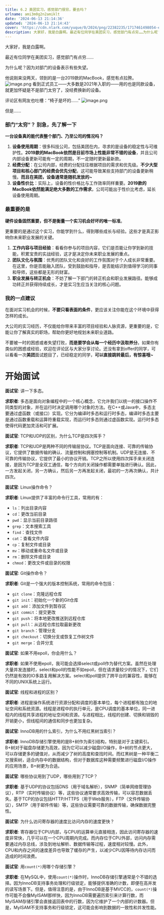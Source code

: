 ```yaml
---
title: 6.2 美团实习，感觉部门很穷，要去吗？
urlname: ami3m0g2n2amiklt
date: '2024-06-13 21:14:36'
updated: '2024-06-13 21:14:43'
cover: 'https://cdn.nlark.com/yuque/0/2024/png/22382235/1717461498054-e0cb1ecc-724f-4400-bb83-ed8f6a50a0ab.png'
description: 大家好，我是白露啊。最近有位同学在美团实习，感觉部门有点穷……为什么呢？因为对部门的设备表示有些失望。他说刚来没两天，领到的是一台2019款的MacBook，感觉有点拉胯。看到正式员工——大多数是2021年入职的——用的也是同款设备，就更加怀疑是不是部门太穷了，没经费换新的设备。评论区有网友也...
---
```

大家好，我是白露啊。

最近有位同学在美团实习，感觉部门有点穷……

为什么呢？因为对部门的设备表示有些失望。

他说刚来没两天，领到的是一台2019款的MacBook，感觉有点拉胯。
![image.png](https://oss1.aistar.cool/elog-offer-now/8c5d380ac72013c6c595023f03133605.png)
看到正式员工——大多数是2021年入职的——用的也是同款设备，就更加怀疑是不是部门太穷了，没经费换新的设备。


评论区有网友也吐槽：“椅子是坏的……”
![image.png](https://oss1.aistar.cool/elog-offer-now/a125b44fea4de686e6bee0929de59245.png)

但是……
### 部门“太穷”？ 别急，先了解一下

**一台设备真的能代表整个部门、乃至公司的情况吗？**

1. **设备使用周期**：很多科技公司，包括美团在内，寻求的是设备的稳定性与可维护性。**2019款的MacBook依然是目前市场上性能非常不错的设备**，并且公司内部设备更新可能有一定的周期，不一定随时更新最新款。
2. **经费分配**：在公司内部，经费的分配往往根据项目的需求和优先级。**不少大型项目和核心部门的经费会优先分配**，这可能导致某些支持部门的设备更新稍慢。**而且在美团，设备通常是随机发放的~**
3. **设备性价比**：实际上，设备的性价格比与工作效率同样重要。**2019款的MacBook依然能满足绝大多数的工作需求**，公司可能出于性价比考虑，延长设备使用周期。

### 最重要的是
**硬件设备固然重要，但不是衡量一个实习机会好坏的唯一标准**。

更重要的是通过这个实习，你能学到什么，得到哪些成长与经验。这些才是真正影响你未来职业发展的关键。

1. **工作内容与项目经验**：看看你参与的项目内容，它们是否能让你学到新的技能，积累宝贵的实战经验，这才是决定你未来职业发展的重点。
2. **团队文化与氛围**：优秀的团队文化和良好的工作氛围对于个人成长非常重要。在这里，你是否能融入团队，受到鼓励和指导，是否能结识到值得学习的同事和导师，这些都是无形的财富。
3. **职业发展与转正机会**：不妨了解一下部门的转正机会和职业发展路径。能够成功转正并获得持续成长，才是实习生应当关注的核心问题。
### 我的一点建议
在面对实习机会的时候，**不要只看表面的条件**，更应该关注你能在这个环境中获得怎样的成长。

大公司的实习经历，不仅能给你带来丰富的项目经验和人脉资源，更重要的是，它能让你了解真实的职场，帮助你更好地规划未来职业道路。

不要被一时的困惑或者失望打败，**而是要学会从每一个经历中汲取养分**。如果你有类似的困惑或经验，欢迎在评论区与大家分享讨论。还没有拿到offer的同学，可以看看一次**美团**面试题目了，已经稳定的同学，**可以直接跳转最后，有惊喜哦~**
# 开始面试
**面试官**: 讲一下多态。

**求职者**: 多态是面向对象编程中的一个核心概念，它允许我们以统一的接口操作不同类型的对象，并在运行时决定调用哪个对象的方法。在C++或Java中，多态主要通过虚函数（或接口）实现。它分为编译时多态和运行时多态，编译时多态主要是通过函数重载和运算符重载实现，而运行时多态则通过虚函数实现。运行时多态使得代码更加灵活和可扩展。

**面试官**: TCP和UDP的区别，为什么TCP是四次挥手？

**求职者**: TCP和UDP是两种不同的传输层协议。TCP是面向连接、可靠的传输协议，它提供了数据传输的确认、流量控制和拥塞控制等机制。UDP是无连接、不可靠的传输协议，它提供了最小的协议开销。TCP之所以使用四次挥手来关闭连接，是因为TCP是全双工通信，每个方向的关闭操作都需要单独进行确认。因此，一方发起关闭，另一方确认，然后另一方再发起关闭，最初的一方再次确认，共计四次。

**面试官**: Linux操作命令？

**求职者**: Linux提供了丰富的命令行工具，常用的有：

- `ls`：列出目录内容
- `cd`：更改当前目录
- `pwd`：显示当前目录路径
- `grep`：文本搜索工具
- `find`：查找文件
- `cat`：查看文件内容
- `cp`：复制文件或目录
- `mv`：移动或重命名文件或目录
- `rm`：删除文件或目录
- `chmod`：更改文件或目录的权限

**面试官**: Git操作命令？

**求职者**: Git是一个强大的版本控制系统，常用的命令包括：

- `git clone`：克隆远程仓库
- `git init`：初始化一个新的Git仓库
- `git add`：添加文件到暂存区
- `git commit`：提交更改
- `git push`：将本地更改推送到远程仓库
- `git pull`：从远程仓库拉取最新更改
- `git branch`：管理分支
- `git checkout`：切换分支或恢复工作树文件
- `git merge`：合并分支

**面试官**: 如果不用epoll，你会用什么？

**求职者**: 如果不使用epoll，我可能会选择select或poll作为替代方案。虽然在处理大量并发连接时，select和poll的性能不如epoll，但在请求量较少的情况下，它们仍然是有效的IO多路复用解决方案。select和poll提供了跨平台的兼容性，能够在不同的UNIX系统上运行。

**面试官**: 线程和进程的区别？

**求职者**: 进程是操作系统进行资源分配和调度的基本单位，每个进程都有独立的地址空间和系统资源。线程是进程中的执行单元，是CPU调度的基本单位，同一进程内的线程共享进程的地址空间和资源。与进程相比，线程的创建、切换和销毁的开销更小，但线程间的通信和同步也更加复杂。

**面试官**: InnoDB用的什么索引，为什么不用红黑树当索引？

**求职者**: InnoDB存储引擎使用的是B+树作为索引结构，特别是对于主键索引。B+树对于磁盘存储更为高效，因为它可以减少磁盘I/O操作，B+树的节点更大，可以存储更多的键值对，从而减少了树的高度和查找时间。而红黑树是一种平衡二叉搜索树，适合内存中的数据结构，但对于数据库这种需要频繁进行磁盘I/O操作的应用场景，B+树更为合适。

**面试官**: 哪些协议用到了UDP，哪些用到了TCP？

**求职者**: 基于UDP的协议包括DNS（用于域名解析），SNMP（简单网络管理协议），RTP（实时传输协议）等，这些协议通常要求高效传输，可以容忍数据丢失。基于TCP的协议包括HTTP/HTTPS（用于Web服务），FTP（文件传输协议），SMTP（用于邮件传输）等，这些协议需要可靠的数据传输，确保数据完整性。

**面试官**: 为什么访问寄存器的速度比访问内存的速度更快？

**求职者**: 寄存器位于CPU内部，与CPU的运算单元直接相连，因此访问寄存器的速度非常快，几乎可以在一个CPU周期内完成。而内存位于CPU外部，访问内存需要通过内存总线，涉及到地址解析、数据传输等过程，速度相对较慢。此外，CPU和内存之间的速度差异也导致了缓存的产生，以减少CPU因等待内存访问而造成的时间浪费。

**面试官**: 用`count(*)`用哪个存储引擎？

**求职者**: 在MySQL中，使用`count(*)`操作时，InnoDB存储引擎通常是个不错的选择。因为InnoDB支持事务处理和行级锁定，能够提供准确的计数，即便在高并发的读写场景下。但是，值得注意的是，由于InnoDB是基于MVCC的，`count(*)`操作可能不会像MyISAM那样快，因为InnoDB需要遍历索引来计算行数，而MyISAM存储引擎会直接返回表中的行数，因为它维护了一个内部的计数器。但是，MyISAM不支持事务和行级锁定，这可能会影响到数据的一致性和并发性能。


